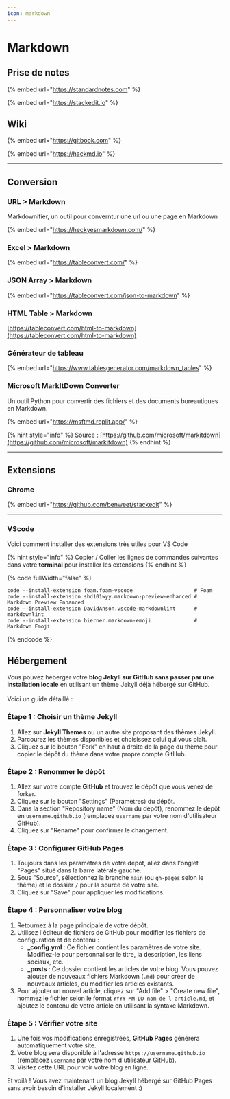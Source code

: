 ```yaml
---
icon: markdown
---
```


# Markdown

## Prise de notes

{% embed url="https://standardnotes.com" %}

{% embed url="https://stackedit.io" %}

## Wiki

{% embed url="https://gitbook.com" %}

{% embed url="https://hackmd.io" %}

***

## Conversion

### URL > Markdown

Markdownifier, un outil pour converntur une url ou une page en Markdown

{% embed url="https://heckyesmarkdown.com/" %}

### Excel > Markdown

{% embed url="https://tableconvert.com/" %}

### JSON Array > Markdown

{% embed url="https://tableconvert.com/json-to-markdown" %}

### HTML Table > Markdown

[https://tableconvert.com/html-to-markdown](https://tableconvert.com/html-to-markdown)

### Générateur de tableau

{% embed url="https://www.tablesgenerator.com/markdown_tables" %}

### Microsoft MarkItDown Converter

Un outil Python pour convertir des fichiers et des documents bureautiques en Markdown.

{% embed url="https://msftmd.replit.app/" %}

{% hint style="info" %}
Source : [https://github.com/microsoft/markitdown](https://github.com/microsoft/markitdown)
{% endhint %}

***

## Extensions

### Chrome

{% embed url="https://github.com/benweet/stackedit" %}

***

### VScode

Voici comment installer des extensions très utiles pour VS Code

{% hint style="info" %}
Copier / Coller les lignes de commandes suivantes dans votre **terminal** pour installer les extensions
{% endhint %}

{% code fullWidth="false" %}
```
code --install-extension foam.foam-vscode                    # Foam
code --install-extension shd101wyy.markdown-preview-enhanced # Markdown Preview Enhanced
code --install-extension DavidAnson.vscode-markdownlint      # markdownlint
code --install-extension bierner.markdown-emoji              # Markdown Emoji
```
{% endcode %}

## Hébergement

Vous pouvez héberger votre **blog Jekyll sur GitHub sans passer par une installation locale** en utilisant un thème Jekyll déjà hébergé sur GitHub. \
\
Voici un guide détaillé :

### Étape 1 : Choisir un thème Jekyll

1. Allez sur **Jekyll Themes** ou un autre site proposant des thèmes Jekyll.
2. Parcourez les thèmes disponibles et choisissez celui qui vous plaît.
3. Cliquez sur le bouton "Fork" en haut à droite de la page du thème pour copier le dépôt du thème dans votre propre compte GitHub.

### Étape 2 : Renommer le dépôt

1. Allez sur votre compte **GitHub** et trouvez le dépôt que vous venez de forker.
2. Cliquez sur le bouton "Settings" (Paramètres) du dépôt.
3. Dans la section "Repository name" (Nom du dépôt), renommez le dépôt en `username.github.io` (remplacez `username` par votre nom d'utilisateur GitHub).
4. Cliquez sur "Rename" pour confirmer le changement.

### Étape 3 : Configurer GitHub Pages

1. Toujours dans les paramètres de votre dépôt, allez dans l'onglet "Pages" situé dans la barre latérale gauche.
2. Sous "Source", sélectionnez la branche `main` (ou `gh-pages` selon le thème) et le dossier `/` pour la source de votre site.
3. Cliquez sur "Save" pour appliquer les modifications.

### Étape 4 : Personnaliser votre blog

1. Retournez à la page principale de votre dépôt.
2. Utilisez l'éditeur de fichiers de GitHub pour modifier les fichiers de configuration et de contenu :
   * **\_config.yml** : Ce fichier contient les paramètres de votre site. Modifiez-le pour personnaliser le titre, la description, les liens sociaux, etc.
   * **\_posts** : Ce dossier contient les articles de votre blog. Vous pouvez ajouter de nouveaux fichiers Markdown (`.md`) pour créer de nouveaux articles, ou modifier les articles existants.
3. Pour ajouter un nouvel article, cliquez sur "Add file" > "Create new file", nommez le fichier selon le format `YYYY-MM-DD-nom-de-l-article.md`, et ajoutez le contenu de votre article en utilisant la syntaxe Markdown.

### Étape 5 : Vérifier votre site

1. Une fois vos modifications enregistrées, **GitHub Pages** générera automatiquement votre site.
2. Votre blog sera disponible à l'adresse `https://username.github.io` (remplacez `username` par votre nom d'utilisateur GitHub).
3. Visitez cette URL pour voir votre blog en ligne.

Et voilà ! Vous avez maintenant un blog Jekyll hébergé sur GitHub Pages sans avoir besoin d'installer Jekyll localement :)
